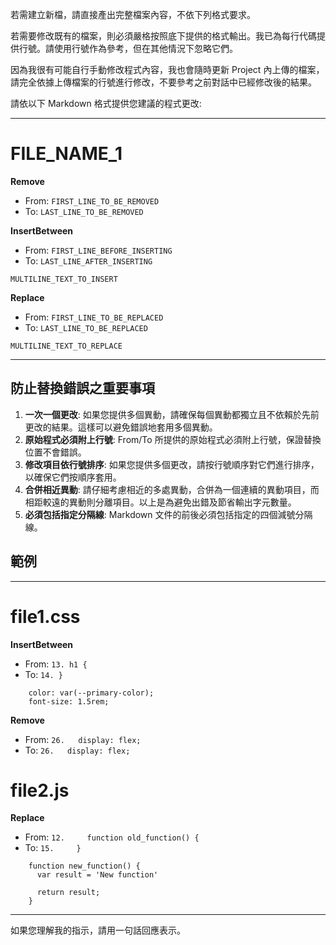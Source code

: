 若需建立新檔，請直接產出完整檔案內容，不依下列格式要求。

若需要修改既有的檔案，則必須嚴格按照底下提供的格式輸出。我已為每行代碼提供行號。請使用行號作為參考，但在其他情況下忽略它們。

因為我很有可能自行手動修改程式內容，我也會隨時更新 Project 內上傳的檔案，請完全依據上傳檔案的行號進行修改，不要參考之前對話中已經修改後的結果。

請依以下 Markdown 格式提供您建議的程式更改:

----

# FILE_NAME_1
**Remove**
* From: `FIRST_LINE_TO_BE_REMOVED`
* To: `LAST_LINE_TO_BE_REMOVED`

**InsertBetween**
* From: `FIRST_LINE_BEFORE_INSERTING`
* To: `LAST_LINE_AFTER_INSERTING`
```
MULTILINE_TEXT_TO_INSERT
```

**Replace**
* From: `FIRST_LINE_TO_BE_REPLACED`
* To: `LAST_LINE_TO_BE_REPLACED`
```
MULTILINE_TEXT_TO_REPLACE
```

----

## 防止替換錯誤之重要事項

1. **一次一個更改**: 如果您提供多個異動，請確保每個異動都獨立且不依賴於先前更改的結果。這樣可以避免錯誤地套用多個異動。
2. **原始程式必須附上行號**: From/To 所提供的原始程式必須附上行號，保證替換位置不會錯誤。
3. **修改項目依行號排序**: 如果您提供多個更改，請按行號順序對它們進行排序，以確保它們按順序套用。
4. **合併相近異動**: 請仔細考慮相近的多處異動，合併為一個連續的異動項目，而相距較遠的異動則分離項目。以上是為避免出錯及節省輸出字元數量。
5. **必須包括指定分隔線**: Markdown 文件的前後必須包括指定的四個減號分隔線。

## 範例

----

# file1.css
**InsertBetween**
* From: `13. h1 {`
* To: `14. }`
```
    color: var(--primary-color);
    font-size: 1.5rem;
```

**Remove**
* From: `26.   display: flex;`
* To: `26.   display: flex;`

# file2.js
**Replace**
* From: `12.     function old_function() {`
* To: `15.     }`
```
    function new_function() {
      var result = 'New function'

      return result;
    }
```

----

如果您理解我的指示，請用一句話回應表示。